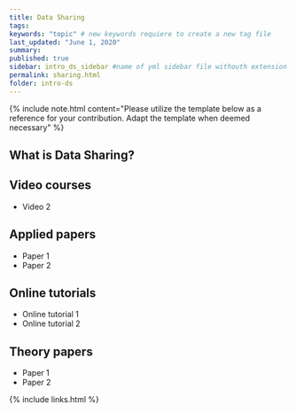 ```yaml
---
title: Data Sharing
tags:
keywords: "topic" # new keywords requiere to create a new tag file
last_updated: "June 1, 2020"
summary: 
published: true
sidebar: intro_ds_sidebar #name of yml sidebar file withouth extension
permalink: sharing.html
folder: intro-ds
---
```


{% include note.html content="Please utilize the template below as a reference for your contribution. Adapt the template when deemed necessary" %}

## What is Data Sharing?


## Video courses

* Video 2

## Applied papers 

* Paper 1
* Paper 2

## Online tutorials

* Online tutorial 1
* Online tutorial 2

## Theory papers 
* Paper 1
* Paper 2

{% include links.html %}
